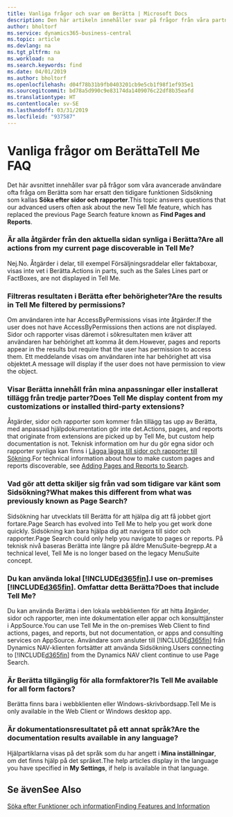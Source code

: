 ```yaml
---
title: Vanliga frågor och svar om Berätta | Microsoft Docs
description: Den här artikeln innehåller svar på frågor från våra partners och kunder som ofta frågar om Berätta.
author: bholtorf
ms.service: dynamics365-business-central
ms.topic: article
ms.devlang: na
ms.tgt_pltfrm: na
ms.workload: na
ms.search.keywords: find
ms.date: 04/01/2019
ms.author: bholtorf
ms.openlocfilehash: d04f78b31b9fb0403201cb9e5cb1f98f1ef935e1
ms.sourcegitcommit: bd78a5d990c9e83174da1409076c22df8b35eafd
ms.translationtype: HT
ms.contentlocale: sv-SE
ms.lasthandoff: 03/31/2019
ms.locfileid: "937587"
---
```

# <a name="tell-me-faq"></a><span data-ttu-id="8ed81-103">Vanliga frågor om Berätta</span><span class="sxs-lookup"><span data-stu-id="8ed81-103">Tell Me FAQ</span></span>
<span data-ttu-id="8ed81-104">Det här avsnittet innehåller svar på frågor som våra avancerade användare ofta fråga om Berätta som har ersatt den tidigare funktionen Sidsökning som kallas **Söka efter sidor och rapporter**.</span><span class="sxs-lookup"><span data-stu-id="8ed81-104">This topic answers questions that our advanced users often ask about the new Tell Me feature, which has replaced the previous Page Search feature known as **Find Pages and Reports**.</span></span>

### <a name="are-all-actions-from-my-current-page-discoverable-in-tell-me"></a><span data-ttu-id="8ed81-105">Är alla åtgärder från den aktuella sidan synliga i Berätta?</span><span class="sxs-lookup"><span data-stu-id="8ed81-105">Are all actions from my current page discoverable in Tell Me?</span></span>
<span data-ttu-id="8ed81-106">Nej.</span><span class="sxs-lookup"><span data-stu-id="8ed81-106">No.</span></span> <span data-ttu-id="8ed81-107">Åtgärder i delar, till exempel Försäljningsraddelar eller faktaboxar, visas inte vet i Berätta.</span><span class="sxs-lookup"><span data-stu-id="8ed81-107">Actions in parts, such as the Sales Lines part or FactBoxes, are not displayed in Tell Me.</span></span>

### <a name="are-the-results-in-tell-me-filtered-by-permissions"></a><span data-ttu-id="8ed81-108">Filtreras resultaten i Berätta efter behörigheter?</span><span class="sxs-lookup"><span data-stu-id="8ed81-108">Are the results in Tell Me filtered by permissions?</span></span>
<span data-ttu-id="8ed81-109">Om användaren inte har AccessByPermissions visas inte åtgärder.</span><span class="sxs-lookup"><span data-stu-id="8ed81-109">If the user does not have AccessByPermissions then actions are not displayed.</span></span> <span data-ttu-id="8ed81-110">Sidor och rapporter visas däremot i sökresultaten men kräver att användaren har behörighet att komma åt dem.</span><span class="sxs-lookup"><span data-stu-id="8ed81-110">However, pages and reports appear in the results but require that the user has permission to access them.</span></span> <span data-ttu-id="8ed81-111">Ett meddelande visas om användaren inte har behörighet att visa objektet.</span><span class="sxs-lookup"><span data-stu-id="8ed81-111">A message will display if the user does not have permission to view the object.</span></span>

### <a name="does-tell-me-display-content-from-my-customizations-or-installed-third-party-extensions"></a><span data-ttu-id="8ed81-112">Visar Berätta innehåll från mina anpassningar eller installerat tillägg från tredje parter?</span><span class="sxs-lookup"><span data-stu-id="8ed81-112">Does Tell Me display content from my customizations or installed third-party extensions?</span></span>
<span data-ttu-id="8ed81-113">Åtgärder, sidor och rapporter som kommer från tillägg tas upp av Berätta, med anpassad hjälpdokumentation gör inte det.</span><span class="sxs-lookup"><span data-stu-id="8ed81-113">Actions, pages, and reports that originate from extensions are picked up by Tell Me, but custom help documentation is not.</span></span> <span data-ttu-id="8ed81-114">Teknisk information om hur du gör egna sidor och rapporter synliga kan finns i [Lägga lägga till sidor och rapporter till Sökning](/dynamics365/business-central/dev-itpro/developer/devenv-al-menusuite-functionality).</span><span class="sxs-lookup"><span data-stu-id="8ed81-114">For technical information about how to make custom pages and reports discoverable, see [Adding Pages and Reports to Search](/dynamics365/business-central/dev-itpro/developer/devenv-al-menusuite-functionality).</span></span>

### <a name="what-makes-this-different-from-what-was-previously-known-as-page-search"></a><span data-ttu-id="8ed81-115">Vad gör att detta skiljer sig från vad som tidigare var känt som Sidsökning?</span><span class="sxs-lookup"><span data-stu-id="8ed81-115">What makes this different from what was previously known as Page Search?</span></span>
<span data-ttu-id="8ed81-116">Sidsökning har utvecklats till Berätta för att hjälpa dig att få jobbet gjort fortare.</span><span class="sxs-lookup"><span data-stu-id="8ed81-116">Page Search has evolved into Tell Me to help you get work done quickly.</span></span> <span data-ttu-id="8ed81-117">Sidsökning kan bara hjälpa dig att navigera till sidor och rapporter.</span><span class="sxs-lookup"><span data-stu-id="8ed81-117">Page Search could only help you navigate to pages or reports.</span></span> <span data-ttu-id="8ed81-118">På teknisk nivå baseras Berätta inte längre på äldre MenuSuite-begrepp.</span><span class="sxs-lookup"><span data-stu-id="8ed81-118">At a technical level, Tell Me is no longer based on the legacy MenuSuite concept.</span></span>

### <a name="i-use-on-premises-included365finincludesd365finmdmd-does-that-include-tell-me"></a><span data-ttu-id="8ed81-119">Du kan använda lokal [!INCLUDE[d365fin](includes/d365fin_md.md)].</span><span class="sxs-lookup"><span data-stu-id="8ed81-119">I use on-premises [!INCLUDE[d365fin](includes/d365fin_md.md)].</span></span> <span data-ttu-id="8ed81-120">Omfattar detta Berätta?</span><span class="sxs-lookup"><span data-stu-id="8ed81-120">Does that include Tell Me?</span></span>
<span data-ttu-id="8ed81-121">Du kan använda Berätta i den lokala webbklienten för att hitta åtgärder, sidor och rapporter, men inte dokumentation eller appar och konsulttjänster i AppSource.</span><span class="sxs-lookup"><span data-stu-id="8ed81-121">You can use Tell Me in the on-premises Web Client to find actions, pages, and reports, but not documentation, or apps and consulting services on AppSource.</span></span> <span data-ttu-id="8ed81-122">Användare som ansluter till [!INCLUDE[d365fin](includes/d365fin_md.md)] från Dynamics NAV-klienten fortsätter att använda Sidsökning.</span><span class="sxs-lookup"><span data-stu-id="8ed81-122">Users connecting to [!INCLUDE[d365fin](includes/d365fin_md.md)] from the Dynamics NAV client continue to use Page Search.</span></span>

### <a name="is-tell-me-available-for-all-form-factors"></a><span data-ttu-id="8ed81-123">Är Berätta tillgänglig för alla formfaktorer?</span><span class="sxs-lookup"><span data-stu-id="8ed81-123">Is Tell Me available for all form factors?</span></span>
<span data-ttu-id="8ed81-124">Berätta finns bara i webbklienten eller Windows-skrivbordsapp.</span><span class="sxs-lookup"><span data-stu-id="8ed81-124">Tell Me is only available in the Web Client or Windows desktop app.</span></span>

### <a name="are-the-documentation-results-available-in-any-language"></a><span data-ttu-id="8ed81-125">Är dokumentationsresultatet på ett annat språk?</span><span class="sxs-lookup"><span data-stu-id="8ed81-125">Are the documentation results available in any language?</span></span>
<span data-ttu-id="8ed81-126">Hjälpartiklarna visas på det språk som du har angett i **Mina inställningar**, om det finns hjälp på det språket.</span><span class="sxs-lookup"><span data-stu-id="8ed81-126">The help articles display in the language you have specified in **My Settings**, if help is available in that language.</span></span>

## <a name="see-also"></a><span data-ttu-id="8ed81-127">Se även</span><span class="sxs-lookup"><span data-stu-id="8ed81-127">See Also</span></span>  
[<span data-ttu-id="8ed81-128">Söka efter Funktioner och information</span><span class="sxs-lookup"><span data-stu-id="8ed81-128">Finding Features and Information</span></span>](ui-search.md)
